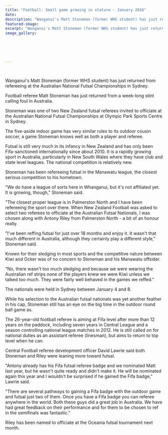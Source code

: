 ```yaml
---
title: "Football: Small game growing in stature - January 2016"
date: 
description: "Wanganui's Matt Stoneman (former WHS student) has just returned from refereeing at the Australian National Futsal Championships in Sydney, Wanganui Chronicle article on 14/1/16..."
featured-image: 
excerpt: "Wanganui's Matt Stoneman (former WHS student) has just returned from refereeing at the Australian National Futsal Championships in Sydney, Wanganui Chronicle article on 14/1/16..."
image_gallery:
	
	
	
	
	
---
```


<p>&nbsp;</p>
<p>Wanganui's Matt Stoneman (former WHS student) has just returned from refereeing at the Australian National Futsal Championships in Sydney.</p>
<p>Football referee Matt Stoneman has just returned from a week-long stint calling foul in Australia.</p>
<p>Stoneman was one of two New Zealand futsal referees invited to officiate at the Australian National Futsal Championships at Olympic Park Sports Centre in Sydney.</p>
<p>The five-aside indoor game has very similar rules to its outdoor cousin soccer, a game Stoneman knows well as both a player and referee.</p>
<p>Futsal is still very much in its infancy in New Zealand and has only been Fifa-sanctioned internationally since about 2010. It is a rapidly growing sport in Australia, particularly in New South Wales where they have club and state level leagues. The national competition is relatively new.</p>
<p>Stoneman has been refereeing futsal in the Manawatu league, the closest serious competition to his hometown.</p>
<p>"We do have a league of sorts here in Whanganui, but it's not affiliated yet. It is growing, though," Stoneman said.</p>
<p>"The closest proper league is in Palmerston North and I have been refereeing the sport over there. When New Zealand Football was asked to select two referees to officiate at the Australian Futsal Nationals, I was chosen along with Antony Riley from Palmerston North - a bit of an honour really.</p>
<p>"I've been reffing futsal for just over 18 months and enjoy it. It wasn't that much different in Australia, although they certainly play a different style," Stoneman said.</p>
<p>Known for their sledging in most sports and the competitive nature between Kiwi and Ocker was of no concern to Stoneman and his Manawatu offsider.</p>
<p>"No, there wasn't too much sledging and because we were wearing the Australian ref strips none of the players knew we were Kiwi unless we talked too much. They were fairly well behaved in the games we reffed."</p>
<p>The nationals were held in Sydney between January 4 and 8.</p>
<p>While his selection to the Australian futsal nationals was yet another feather in his cap, Stoneman still has an eye on the big time in the outdoor round ball game as.</p>
<p>The 26-year-old football referee is aiming at Fifa level after more than 12 years on the paddock, including seven years in Central League and a season controlling national league matches in 2012. He is still called on for national duties as an assistant referee (linesman), but aims to return to top level when he can.</p>
<p>Central Football referee development officer David Lawrie said both Stoneman and Riley were leaning more toward futsal.</p>
<p>"Antony already has his Fifa futsal referee badge and we nominated Matt last year, but he wasn't quite ready and didn't make it. He will be nominated again this year and I wouldn't be surprised if he gained the Fifa badge," Lawrie said.</p>
<p>"There are several pathways to gaining a Fifa badge with the outdoor game and futsal just two of them. Once you have a Fifa badge you can referee anywhere in the world. Both these guys did a great job in Australia. We have had great feedback on their performance and for them to be chosen to ref in the semifinals was fantastic."</p>
<p>Riley has been named to officiate at the Oceania futsal tournament next month.</p>


